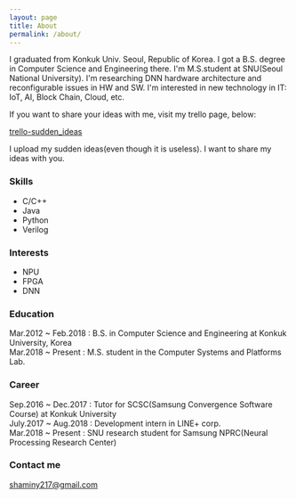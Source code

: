 ```yaml
---
layout: page
title: About
permalink: /about/
---
```


I graduated from Konkuk Univ. Seoul, Republic of Korea. I got a B.S. degree in Computer Science and Engineering there.
I'm M.S.student at SNU(Seoul National University). I'm researching DNN hardware architecture and reconfigurable issues in HW and SW.
I'm interested in new technology in IT: IoT, AI, Block Chain, Cloud, etc.

If you want to share your ideas with me, visit my trello page, below:

[trello-sudden_ideas](https://trello.com/b/6m4syvVg/sudden-ideas)

I upload my sudden ideas(even though it is useless). I want to share my ideas with you.

### Skills

- C/C++
- Java
- Python
- Verilog

### Interests

- NPU
- FPGA
- DNN

### Education

Mar.2012 ~ Feb.2018 : B.S. in Computer Science and Engineering at Konkuk University, Korea <br>
Mar.2018 ~ Present : M.S. student in the Computer Systems and Platforms Lab.

### Career

Sep.2016 ~ Dec.2017 : Tutor for SCSC(Samsung Convergence Software Course) at Konkuk University <br>
July.2017 ~ Aug.2018 : Development intern in LINE+ corp. <br>
Mar.2018 ~ Present : SNU research student for Samsung NPRC(Neural Processing Research Center)

### Contact me

[shaminy217@gmail.com](mailto:shaminy217@gmail.com)
